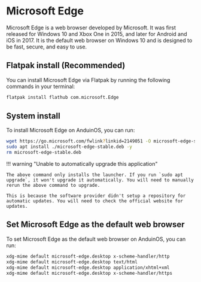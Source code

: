 # Microsoft Edge

Microsoft Edge is a web browser developed by Microsoft. It was first released for Windows 10 and Xbox One in 2015, and later for Android and iOS in 2017. It is the default web browser on Windows 10 and is designed to be fast, secure, and easy to use.

## Flatpak install (Recommended)

You can install Microsoft Edge via Flatpak by running the following commands in your terminal:

```bash
flatpak install flathub com.microsoft.Edge
```

## System install

To install Microsoft Edge on AnduinOS, you can run:

<!-- The link needs to be updated regularly. -->

```bash title="Install Microsoft Edge"
wget https://go.microsoft.com/fwlink?linkid=2149051 -O microsoft-edge-stable.deb
sudo apt install ./microsoft-edge-stable.deb -y
rm microsoft-edge-stable.deb
```

!!! warning "Unable to automatically upgrade this application"

    The above command only installs the launcher. If you run `sudo apt upgrade`, it won't upgrade it automatically. You will need to manually rerun the above command to upgrade.

    This is because the software provider didn't setup a repository for automatic updates. You will need to check the official website for updates.

## Set Microsoft Edge as the default web browser

To set Microsoft Edge as the default web browser on AnduinOS, you can run:

```bash title="Set Microsoft Edge as the default web browser"
xdg-mime default microsoft-edge.desktop x-scheme-handler/http
xdg-mime default microsoft-edge.desktop text/html
xdg-mime default microsoft-edge.desktop application/xhtml+xml
xdg-mime default microsoft-edge.desktop x-scheme-handler/https
```
